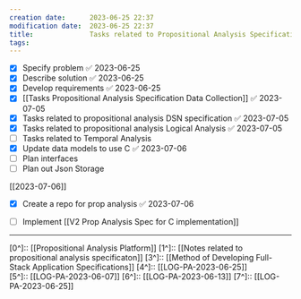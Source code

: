 ```yaml
---
creation date:		2023-06-25 22:37
modification date:	2023-06-25 22:37
title: 				Tasks related to Propositional Analysis Specification
tags:
---
```

- [x] Specify problem ✅ 2023-06-25
- [x] Describe solution ✅ 2023-06-25
- [x] Develop requirements ✅ 2023-06-25
- [x] [[Tasks Propositional Analysis Specification Data Collection]] ✅ 2023-07-05
- [x] Tasks related to propositional analysis DSN specification ✅ 2023-07-05
- [x] Tasks related to propositional analysis Logical Analysis ✅ 2023-07-05
- [ ] Tasks related to Temporal Analysis
- [x] Update data models to use C ✅ 2023-07-06
- [ ] Plan interfaces
- [ ] Plan out Json Storage 

[[2023-07-06]]
- [x] Create a repo for prop analysis ✅ 2023-07-06
- [ ] Implement [[V2 Prop Analysis Spec for C implementation]]


---
[0^]:: [[Propositional Analysis Platform]]
[1^]:: [[Notes related to propositional analysis specificaton]]
[3^]:: [[Method of Developing Full-Stack Application Specifications]]
[4^]:: [[LOG-PA-2023-06-25]]	
[5^]:: [[LOG-PA-2023-06-07]]
[6^]:: [[LOG-PA-2023-06-13]]
[7^]:: [[LOG-PA-2023-06-25]]


